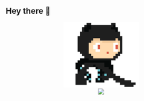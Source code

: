 
## Hey there :wave: 
<p align="center">
  <img src="https://github.com/xmahbub/xmahbub/blob/main/github.gif" width=200>
    <br>
  <img src="https://github-readme-stats.vercel.app/api?username=xmahbub&show_icons=true&theme=dark">
  <br>

</p>
